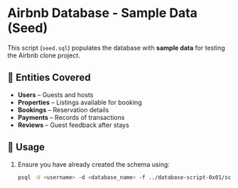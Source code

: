 # Airbnb Database - Sample Data (Seed)

This script (`seed.sql`) populates the database with **sample data** for testing the Airbnb clone project.

## 📌 Entities Covered
- **Users** – Guests and hosts  
- **Properties** – Listings available for booking  
- **Bookings** – Reservation details  
- **Payments** – Records of transactions  
- **Reviews** – Guest feedback after stays  

## 🚀 Usage
1. Ensure you have already created the schema using:
   ```bash
   psql -U <username> -d <database_name> -f ../database-script-0x01/schema.sql
